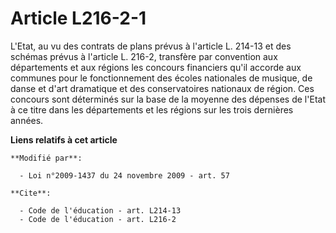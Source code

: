 # Article L216-2-1

L'Etat, au vu des contrats de plans prévus à l'article L. 214-13 et des schémas prévus à l'article L. 216-2, transfère par
convention aux départements et aux régions les concours financiers qu'il accorde aux communes pour le fonctionnement des
écoles nationales de musique, de danse et d'art dramatique et des conservatoires nationaux de région. Ces concours sont
déterminés sur la base de la moyenne des dépenses de l'Etat à ce titre dans les départements et les régions sur les trois
dernières années.

**Liens relatifs à cet article**

	**Modifié par**:

	  - Loi n°2009-1437 du 24 novembre 2009 - art. 57

	**Cite**:

	  - Code de l'éducation - art. L214-13
	  - Code de l'éducation - art. L216-2
